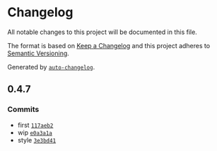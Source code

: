 # Changelog

All notable changes to this project will be documented in this file.

The format is based on [Keep a Changelog](https://keepachangelog.com/en/1.0.0/)
and this project adheres to [Semantic Versioning](https://semver.org/spec/v2.0.0.html).

Generated by [`auto-changelog`](https://github.com/CookPete/auto-changelog).

## 0.4.7

### Commits

- first [`117aeb2`](https://github.com/substrate-system/webcrypto-x3dh/commit/117aeb2830bfaf08a342d99994c21a8bf8d7b2e0)
- wip [`e0a3a1a`](https://github.com/substrate-system/webcrypto-x3dh/commit/e0a3a1a342317de116ee41f73072448a8218da5c)
- style [`3e3bd41`](https://github.com/substrate-system/webcrypto-x3dh/commit/3e3bd41b379e96e4b0866c77c2ade4112fc6ccc9)
